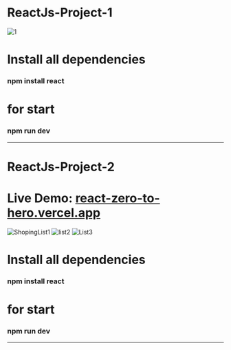 # ReactJs-Project-1

![1](https://github.com/muharremozen04/React-Zero-To-Hero/assets/60547236/20afb13f-6ddc-4a41-b773-3db862bf0887)

# Install all dependencies
<h3> npm install react </h3>


# for start
<h3> npm run dev </h3>




*************************************************************************************************

# ReactJs-Project-2

# Live Demo: [react-zero-to-hero.vercel.app](https://react-zero-to-hero.vercel.app/)

![ShopingList1](https://github.com/muharremozen04/React-Zero-To-Hero/assets/60547236/388026e8-38a8-4114-b379-54c0c98c1b59)
![list2](https://github.com/muharremozen04/React-Zero-To-Hero/assets/60547236/1dc6d85a-63a8-46dd-9bdf-1df0386356e9)
![List3](https://github.com/muharremozen04/React-Zero-To-Hero/assets/60547236/6d6f0150-47c9-46a3-9d68-67b0ecf2909a)


# Install all dependencies
<h3> npm install react </h3>


# for start
<h3> npm run dev </h3>




*************************************************************************************************
